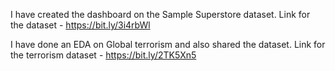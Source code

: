  I have created the dashboard on the Sample Superstore dataset.
 Link for the dataset - https://bit.ly/3i4rbWl

I have done an EDA on Global terrorism and also shared the dataset.
Link for the terrorism dataset - https://bit.ly/2TK5Xn5
